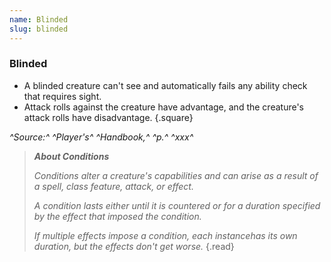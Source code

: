 ```yaml
---
name: Blinded
slug: blinded
---
```


### Blinded
- A blinded creature can't see and automatically fails any ability check that requires sight.
- Attack rolls against the creature have advantage, and the creature's attack rolls have disadvantage.
{.square}

*^Source:^ ^Player's^ ^Handbook,^ ^p.^ ^xxx^*


> ***About Conditions***
> 
> *Conditions alter a creature's capabilities and can arise as a result of a spell, class feature, attack, or effect.*
>
> *A condition lasts either until it is countered or for a duration specified by the effect that imposed the condition.*
> 
> *If multiple effects impose a condition, each instancehas its own duration, but the effects don't get worse.*
{.read}

